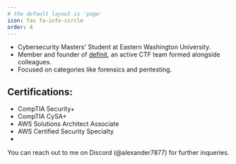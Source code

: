 ```yaml
---
# the default layout is 'page'
icon: fas fa-info-circle
order: 4
---
```


- Cybersecurity Masters' Student at Eastern Washington University. 
- Member and founder of [definit](https://ctftime.org/team/280965), an active CTF team formed alongside colleagues.
- Focused on categories like forensics and pentesting.  

## Certifications:
- CompTIA Security+
- CompTIA CySA+
- AWS Solutions Architect Associate
- AWS Certified Security Specialty
- 

You can reach out to me on Discord (@alexander7877) for further inqueries.

